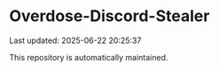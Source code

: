 # Overdose-Discord-Stealer

Last updated: 2025-06-22 20:25:37

This repository is automatically maintained.
